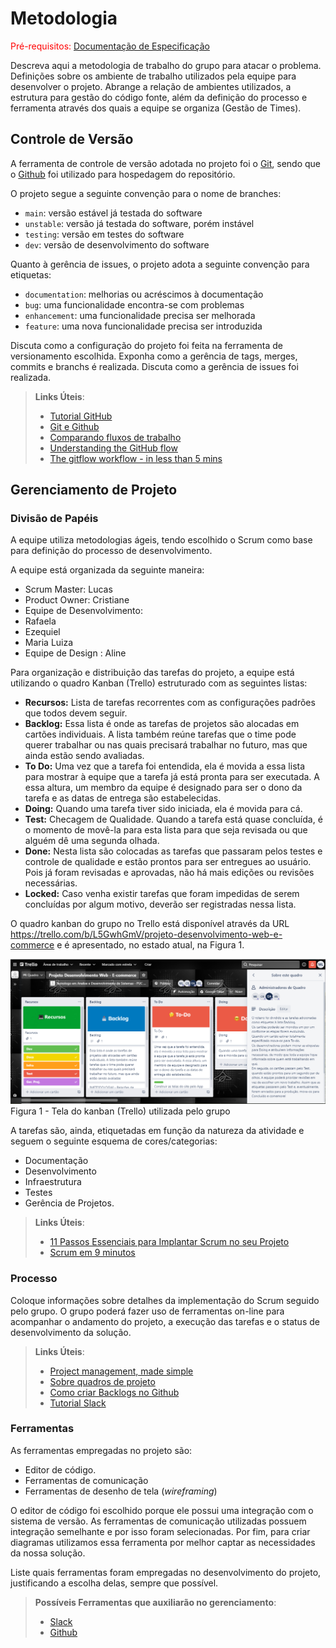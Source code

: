 
# Metodologia

<span style="color:red">Pré-requisitos: <a href="2-Especificação do Projeto.md"> Documentação de Especificação</a></span>

Descreva aqui a metodologia de trabalho do grupo para atacar o problema. Definições sobre os ambiente de trabalho utilizados pela  equipe para desenvolver o projeto. Abrange a relação de ambientes utilizados, a estrutura para gestão do código fonte, além da definição do processo e ferramenta através dos quais a equipe se organiza (Gestão de Times).

## Controle de Versão

A ferramenta de controle de versão adotada no projeto foi o
[Git](https://git-scm.com/), sendo que o [Github](https://github.com)
foi utilizado para hospedagem do repositório.

O projeto segue a seguinte convenção para o nome de branches:

- `main`: versão estável já testada do software
- `unstable`: versão já testada do software, porém instável
- `testing`: versão em testes do software
- `dev`: versão de desenvolvimento do software

Quanto à gerência de issues, o projeto adota a seguinte convenção para
etiquetas:

- `documentation`: melhorias ou acréscimos à documentação
- `bug`: uma funcionalidade encontra-se com problemas
- `enhancement`: uma funcionalidade precisa ser melhorada
- `feature`: uma nova funcionalidade precisa ser introduzida

Discuta como a configuração do projeto foi feita na ferramenta de versionamento escolhida. Exponha como a gerência de tags, merges, commits e branchs é realizada. Discuta como a gerência de issues foi realizada.

> **Links Úteis**:
> - [Tutorial GitHub](https://guides.github.com/activities/hello-world/)
> - [Git e Github](https://www.youtube.com/playlist?list=PLHz_AreHm4dm7ZULPAmadvNhH6vk9oNZA)
>  - [Comparando fluxos de trabalho](https://www.atlassian.com/br/git/tutorials/comparing-workflows)
> - [Understanding the GitHub flow](https://guides.github.com/introduction/flow/)
> - [The gitflow workflow - in less than 5 mins](https://www.youtube.com/watch?v=1SXpE08hvGs)

## Gerenciamento de Projeto

### Divisão de Papéis

A equipe utiliza metodologias ágeis, tendo escolhido o Scrum como base para definição do processo de desenvolvimento.

A equipe está organizada da seguinte maneira:
- Scrum Master: Lucas 
- Product Owner: Cristiane
- Equipe de Desenvolvimento:
- Rafaela
- Ezequiel 
- Maria Luiza
- Equipe de Design : Aline

Para organização e distribuição das tarefas do projeto, a equipe está utilizando o quadro Kanban (Trello) estruturado com as seguintes listas:

- **Recursos:** Lista de tarefas recorrentes com as configurações padrões que todos devem seguir.
- **Backlog:** Essa lista é onde as tarefas de projetos são alocadas em cartões individuais. A lista também reúne tarefas que o time pode querer trabalhar ou nas quais precisará trabalhar no futuro, mas que ainda estão sendo avaliadas.
- **To Do:** Uma vez que a tarefa foi entendida, ela é movida a essa lista para mostrar à equipe que a tarefa já está pronta para ser executada. A essa altura, um membro da equipe é designado para ser o dono da tarefa e as datas de entrega são estabelecidas.
- **Doing:** Quando uma tarefa tiver sido iniciada, ela é movida para cá.
- **Test:** Checagem de Qualidade. Quando a tarefa está quase concluída, é o momento de movê-la para esta lista para que seja revisada ou que alguém dê uma segunda olhada.
- **Done:** Nesta lista são colocadas as tarefas que passaram pelos testes e controle de qualidade e estão prontos para ser entregues ao usuário. Pois já foram revisadas e aprovadas, não há mais edições ou revisões necessárias.
- **Locked:** Caso venha existir tarefas que foram impedidas de serem concluídas por algum motivo, deverão ser registradas nessa lista.

O quadro kanban do grupo no Trello está disponível através da URL https://trello.com/b/L5GwhGmV/projeto-desenvolvimento-web-e-commerce e é apresentado, no estado atual, na Figura 1.

![](trello.png)
Figura 1 - Tela do kanban (Trello) utilizada pelo grupo

A tarefas são, ainda, etiquetadas em função da natureza da atividade e seguem o seguinte esquema de cores/categorias:
* Documentação                                            
* Desenvolvimento                                                          
* Infraestrutura
* Testes
* Gerência de Projetos.

> **Links Úteis**:
> - [11 Passos Essenciais para Implantar Scrum no seu 
> Projeto](https://mindmaster.com.br/scrum-11-passos/)
> - [Scrum em 9 minutos](https://www.youtube.com/watch?v=XfvQWnRgxG0)

### Processo

Coloque  informações sobre detalhes da implementação do Scrum seguido pelo grupo. O grupo poderá fazer uso de ferramentas on-line para acompanhar o andamento do projeto, a execução das tarefas e o status de desenvolvimento da solução.
 
> **Links Úteis**:
> - [Project management, made simple](https://github.com/features/project-management/)
> - [Sobre quadros de projeto](https://docs.github.com/pt/github/managing-your-work-on-github/about-project-boards)
> - [Como criar Backlogs no Github](https://www.youtube.com/watch?v=RXEy6CFu9Hk)
> - [Tutorial Slack](https://slack.com/intl/en-br/)

### Ferramentas

As ferramentas empregadas no projeto são:

- Editor de código.
- Ferramentas de comunicação
- Ferramentas de desenho de tela (_wireframing_)

O editor de código foi escolhido porque ele possui uma integração com o
sistema de versão. As ferramentas de comunicação utilizadas possuem
integração semelhante e por isso foram selecionadas. Por fim, para criar
diagramas utilizamos essa ferramenta por melhor captar as
necessidades da nossa solução.

Liste quais ferramentas foram empregadas no desenvolvimento do projeto, justificando a escolha delas, sempre que possível.
 
> **Possíveis Ferramentas que auxiliarão no gerenciamento**: 
> - [Slack](https://slack.com/)
> - [Github](https://github.com/)
